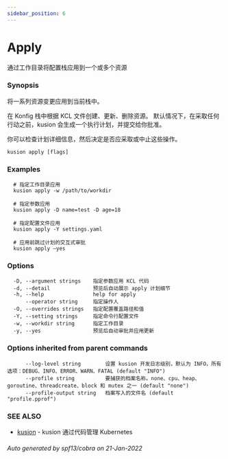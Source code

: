 ```yaml
---
sidebar_position: 6
---
```

# Apply

通过工作目录将配置栈应用到一个或多个资源

### Synopsis

将一系列资源变更应用到当前栈中。

在 Konfig 栈中根据 KCL 文件创建、更新、删除资源。 默认情况下，在采取任何行动之前，kusion 会生成一个执行计划，并提交给你批准。

你可以检查计划详细信息，然后决定是否应采取或中止这些操作。

```
kusion apply [flags]
```

### Examples

```
  # 指定工作目录应用
  kusion apply -w /path/to/workdir
  
  # 指定参数应用
  kusion apply -D name=test -D age=18
  
  # 指定配置文件应用
  kusion apply -Y settings.yaml
  
  # 应用前跳过计划的交互式审批
  kusion apply —yes
```

### Options

```
  -D, --argument strings    指定参数应用 KCL 代码
  -d, --detail              预览后自动展示 apply 计划细节
  -h, --help                help for apply
      --operator string     指定操作人
  -O, --overrides strings   指定配置覆盖路径和值
  -Y, --setting strings     指定命令行配置文件
  -w, --workdir string      指定工作目录
  -y, --yes                 预览后自动审批并应用更新
```

### Options inherited from parent commands

```
      --log-level string        设置 kusion 开发日志级别，默认为 INFO，所有选项：DEBUG、INFO、ERROR、WARN、FATAL (default "INFO")
      --profile string          要捕获的档案名称。none、cpu、heap、goroutine、threadcreate、block 和 mutex 之一 (default "none")
      --profile-output string   档案写入的文件名 (default "profile.pprof")
```

### SEE ALSO

* [kusion](./overview.md)	 - kusion 通过代码管理 Kubernetes

###### Auto generated by spf13/cobra on 21-Jan-2022
